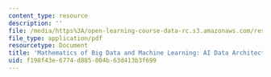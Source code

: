```yaml
---
content_type: resource
description: ''
file: /media/https%3A/open-learning-course-data-rc.s3.amazonaws.com/res-ll-005-mathematics-of-big-data-and-machine-learning-january-iap-2020/f198f43e6774d885004b63d413b3f699_MITRES_LL_005IAP20_Supplemental_Ses02_Part2.pdf
file_type: application/pdf
resourcetype: Document
title: 'Mathematics of Big Data and Machine Learning: AI Data ArchitectureProcessing'
uid: f198f43e-6774-d885-004b-63d413b3f699
---
```

